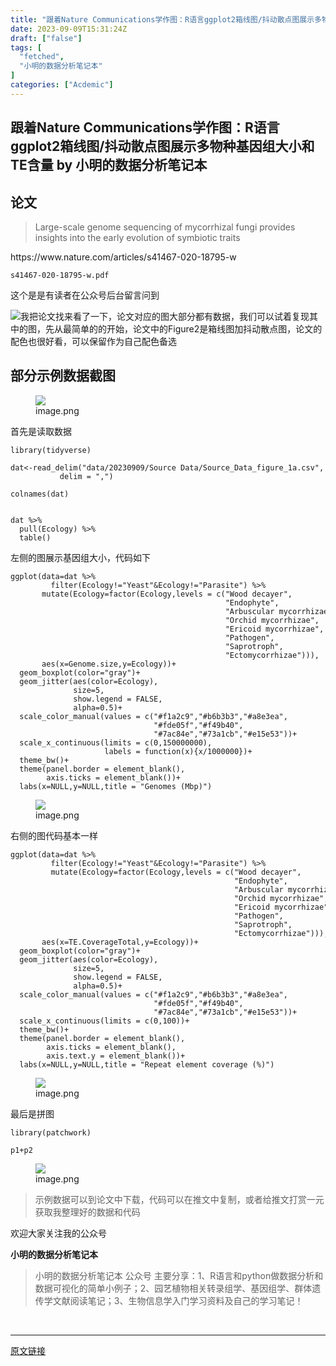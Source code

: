 ```yaml
---
title: "跟着Nature Communications学作图：R语言ggplot2箱线图/抖动散点图展示多物种基因组大小和TE含量"
date: 2023-09-09T15:31:24Z
draft: ["false"]
tags: [
  "fetched",
  "小明的数据分析笔记本"
]
categories: ["Acdemic"]
---
```

跟着Nature Communications学作图：R语言ggplot2箱线图/抖动散点图展示多物种基因组大小和TE含量 by 小明的数据分析笔记本
------
<div><section data-tool="mdnice编辑器" data-website="https://www.mdnice.com" data-mpa-powered-by="yiban.io"><h2 data-tool="mdnice编辑器"><span></span><span>论文</span><span></span><span> </span></h2><blockquote data-tool="mdnice编辑器"><p>Large-scale genome sequencing of mycorrhizal fungi provides insights into the early evolution of symbiotic traits</p></blockquote><p data-tool="mdnice编辑器">https://www.nature.com/articles/s41467-020-18795-w</p><p data-tool="mdnice编辑器"><code>s41467-020-18795-w.pdf</code></p><p data-tool="mdnice编辑器">这个是是有读者在公众号后台留言问到</p><p data-tool="mdnice编辑器"><img data-ratio="0.43665436654366546" data-src="https://mmbiz.qpic.cn/sz_mmbiz_png/t1wZDoUyFk5WrSg9QGmRgwyickib5hxGbIpVibxf9FJZ99ejWos6zndoD8l83BDkrXiakyGvdIAeiaVq8U6jN54PmMg/640?wx_fmt=png" data-type="png" data-w="813" src="https://mmbiz.qpic.cn/sz_mmbiz_png/t1wZDoUyFk5WrSg9QGmRgwyickib5hxGbIpVibxf9FJZ99ejWos6zndoD8l83BDkrXiakyGvdIAeiaVq8U6jN54PmMg/640?wx_fmt=png">我把论文找来看了一下，论文对应的图大部分都有数据，我们可以试着复现其中的图，先从最简单的的开始，论文中的Figure2是箱线图加抖动散点图，论文的配色也很好看，可以保留作为自己配色备选</p><h2 data-tool="mdnice编辑器"><span></span><span>部分示例数据截图</span><span></span><span> </span></h2><figure data-tool="mdnice编辑器"><img data-ratio="0.1699810606060606" data-src="https://mmbiz.qpic.cn/sz_mmbiz_png/t1wZDoUyFk5WrSg9QGmRgwyickib5hxGbIBibicrXpuickGXyhSUsib2z87icN7Nibibe5znOTOUiaa1ItUibXG2LE7eSUPYQ/640?wx_fmt=png" data-type="png" data-w="2112" src="https://mmbiz.qpic.cn/sz_mmbiz_png/t1wZDoUyFk5WrSg9QGmRgwyickib5hxGbIBibicrXpuickGXyhSUsib2z87icN7Nibibe5znOTOUiaa1ItUibXG2LE7eSUPYQ/640?wx_fmt=png"><figcaption>image.png</figcaption></figure><p data-tool="mdnice编辑器">首先是读取数据</p><pre data-tool="mdnice编辑器"><span></span><code>library(tidyverse)<br><br>dat&lt;-read_delim(<span>"data/20230909/Source Data/Source_Data_figure_1a.csv"</span>,<br>           delim = <span>","</span>)<br><br>colnames(dat)<br><br><br>dat %&gt;% <br>  pull(Ecology) %&gt;% <br>  table()<br></code></pre><p data-tool="mdnice编辑器">左侧的图展示基因组大小，代码如下</p><pre data-tool="mdnice编辑器"><span></span><code>ggplot(data=dat %&gt;% <br>         filter(Ecology!=<span>"Yeast"</span>&amp;Ecology!=<span>"Parasite"</span>) %&gt;% <br>       mutate(Ecology=factor(Ecology,levels = c(<span>"Wood decayer"</span>,<br>                                                <span>"Endophyte"</span>,<br>                                                <span>"Arbuscular mycorrhizae"</span>,<br>                                                <span>"Orchid mycorrhizae"</span>,<br>                                                <span>"Ericoid mycorrhizae"</span>,<br>                                                <span>"Pathogen"</span>,<br>                                                <span>"Saprotroph"</span>,<br>                                                <span>"Ectomycorrhizae"</span>))),<br>       aes(x=Genome.size,y=Ecology))+<br>  geom_boxplot(color=<span>"gray"</span>)+<br>  geom_jitter(aes(color=Ecology),<br>              size=5,<br>              show.legend = FALSE,<br>              alpha=0.5)+<br>  scale_color_manual(values = c(<span>"#f1a2c9"</span>,<span>"#b6b3b3"</span>,<span>"#a8e3ea"</span>,<br>                                <span>"#fde05f"</span>,<span>"#f49b40"</span>,<br>                                <span>"#7ac84e"</span>,<span>"#73a1cb"</span>,<span>"#e15e53"</span>))+<br>  scale_x_continuous(limits = c(0,150000000),<br>                     labels = <span>function</span>(x){x/1000000})+<br>  theme_bw()+<br>  theme(panel.border = element_blank(),<br>        axis.ticks = element_blank())+<br>  labs(x=NULL,y=NULL,title = <span>"Genomes (Mbp)"</span>)<br></code></pre><figure data-tool="mdnice编辑器"><img data-ratio="0.6509695290858726" data-src="https://mmbiz.qpic.cn/sz_mmbiz_png/t1wZDoUyFk5WrSg9QGmRgwyickib5hxGbIrHh3z3Xj6AEuNXgbjstao1bngEPWTzOfwCCiauw9haI94RlVMFfMQhw/640?wx_fmt=png" data-type="png" data-w="722" src="https://mmbiz.qpic.cn/sz_mmbiz_png/t1wZDoUyFk5WrSg9QGmRgwyickib5hxGbIrHh3z3Xj6AEuNXgbjstao1bngEPWTzOfwCCiauw9haI94RlVMFfMQhw/640?wx_fmt=png"><figcaption>image.png</figcaption></figure><p data-tool="mdnice编辑器">右侧的图代码基本一样</p><pre data-tool="mdnice编辑器"><span></span><code>ggplot(data=dat %&gt;% <br>         filter(Ecology!=<span>"Yeast"</span>&amp;Ecology!=<span>"Parasite"</span>) %&gt;% <br>         mutate(Ecology=factor(Ecology,levels = c(<span>"Wood decayer"</span>,<br>                                                  <span>"Endophyte"</span>,<br>                                                  <span>"Arbuscular mycorrhizae"</span>,<br>                                                  <span>"Orchid mycorrhizae"</span>,<br>                                                  <span>"Ericoid mycorrhizae"</span>,<br>                                                  <span>"Pathogen"</span>,<br>                                                  <span>"Saprotroph"</span>,<br>                                                  <span>"Ectomycorrhizae"</span>))),<br>       aes(x=TE.CoverageTotal,y=Ecology))+<br>  geom_boxplot(color=<span>"gray"</span>)+<br>  geom_jitter(aes(color=Ecology),<br>              size=5,<br>              show.legend = FALSE,<br>              alpha=0.5)+<br>  scale_color_manual(values = c(<span>"#f1a2c9"</span>,<span>"#b6b3b3"</span>,<span>"#a8e3ea"</span>,<br>                                <span>"#fde05f"</span>,<span>"#f49b40"</span>,<br>                                <span>"#7ac84e"</span>,<span>"#73a1cb"</span>,<span>"#e15e53"</span>))+<br>  scale_x_continuous(limits = c(0,100))+<br>  theme_bw()+<br>  theme(panel.border = element_blank(),<br>        axis.ticks = element_blank(),<br>        axis.text.y = element_blank())+<br>  labs(x=NULL,y=NULL,title = <span>"Repeat element coverage (%)"</span>)<br></code></pre><figure data-tool="mdnice编辑器"><img data-ratio="0.6675938803894298" data-src="https://mmbiz.qpic.cn/sz_mmbiz_png/t1wZDoUyFk5WrSg9QGmRgwyickib5hxGbIahKeXCJV12zcUY0KDVFhEXjpLoFtxYHiaLdrfibn107MZSABQuUlBDAg/640?wx_fmt=png" data-type="png" data-w="719" src="https://mmbiz.qpic.cn/sz_mmbiz_png/t1wZDoUyFk5WrSg9QGmRgwyickib5hxGbIahKeXCJV12zcUY0KDVFhEXjpLoFtxYHiaLdrfibn107MZSABQuUlBDAg/640?wx_fmt=png"><figcaption>image.png</figcaption></figure><p data-tool="mdnice编辑器">最后是拼图</p><pre data-tool="mdnice编辑器"><span></span><code>library(patchwork)<br><br>p1+p2<br></code></pre><figure data-tool="mdnice编辑器"><img data-ratio="0.4225" data-src="https://mmbiz.qpic.cn/sz_mmbiz_png/t1wZDoUyFk5WrSg9QGmRgwyickib5hxGbIsvGKWhCWj6g5b166ibyvzDbAOzlMmFV4QibCn8QKjuJuHibfxKXAK5JNg/640?wx_fmt=png" data-type="png" data-w="2000" src="https://mmbiz.qpic.cn/sz_mmbiz_png/t1wZDoUyFk5WrSg9QGmRgwyickib5hxGbIsvGKWhCWj6g5b166ibyvzDbAOzlMmFV4QibCn8QKjuJuHibfxKXAK5JNg/640?wx_fmt=png"><figcaption>image.png</figcaption></figure><blockquote data-tool="mdnice编辑器"><p>示例数据可以到论文中下载，代码可以在推文中复制，或者给推文打赏一元获取我整理好的数据和代码</p></blockquote><p data-tool="mdnice编辑器">欢迎大家关注我的公众号</p><p data-tool="mdnice编辑器"><strong>小明的数据分析笔记本</strong></p><section><mp-common-profile data-pluginname="mpprofile" data-id="MzI3NzQ3MTcxMg==" data-headimg="http://mmbiz.qpic.cn/mmbiz_png/t1wZDoUyFk5t1sOnM0iabvBhnfIj5YpyqrMib0E1MGCd9ibcYxaOPZd0GWhQBDvK2BPEwsicQxd6y5MHLfphnwHnow/0?wx_fmt=png" data-nickname="小明的数据分析笔记本" data-alias="" data-signature="分享R语言和python在生物信息领域做数据分析和数据可视化的简单小例子；偶尔会分享一些组学数据处理相关的内容" data-from="0" data-is_biz_ban="0"></mp-common-profile></section><p data-tool="mdnice编辑器"></p><blockquote data-tool="mdnice编辑器"><p>小明的数据分析笔记本 公众号 主要分享：1、R语言和python做数据分析和数据可视化的简单小例子；2、园艺植物相关转录组学、基因组学、群体遗传学文献阅读笔记；3、生物信息学入门学习资料及自己的学习笔记！</p></blockquote></section><p><br></p><p><mp-style-type data-value="3"></mp-style-type></p></div>  
<hr>
<a href="https://mp.weixin.qq.com/s/8kk04B3ptyhDLRhcdIIf0g",target="_blank" rel="noopener noreferrer">原文链接</a>
